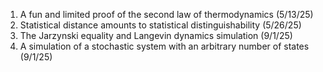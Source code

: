 1. A fun and limited proof of the second law of thermodynamics (5/13/25)
2. Statistical distance amounts to statistical distinguishability (5/26/25)
3. The Jarzynski equality and Langevin dynamics simulation (9/1/25)
4. A simulation of a stochastic system with an arbitrary number of states (9/1/25)
